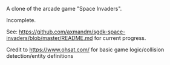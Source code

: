 A clone of the arcade game "Space Invaders".

Incomplete.

See: https://github.com/axmandm/sgdk-space-invaders/blob/master/README.md for current progress.

Credit to https://www.ohsat.com/ for basic game logic/collision detection/entity definitions
